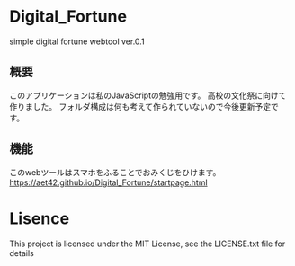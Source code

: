 # Digital_Fortune
simple digital fortune webtool
ver.0.1
## 概要
このアプリケーションは私のJavaScriptの勉強用です。
高校の文化祭に向けて作りました。
フォルダ構成は何も考えて作られていないので今後更新予定です。
## 機能
このwebツールはスマホをふることでおみくじをひけます。
https://aet42.github.io/Digital_Fortune/startpage.html
# Lisence

This project is licensed under the MIT License, see the LICENSE.txt file for details
